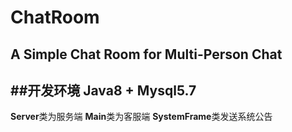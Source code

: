 # ChatRoom
A Simple Chat Room for Multi-Person Chat
----
##开发环境
 **Java8 + Mysql5.7**
----
**Server**类为服务端
**Main**类为客服端
**SystemFrame**类发送系统公告
